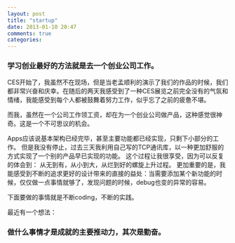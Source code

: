 ```yaml
---
layout: post
title: "startup"
date: 2013-01-10 20:47
comments: true
categories: 
---
```


### 学习创业最好的方法就是去一个创业公司工作。


CES开始了，我虽然不在现场，但是当老孟顺利的演示了我们的作品的时候，我们都非常兴奋和庆幸。在随后的两天我感受到了一种CES展览之前完全没有的气氛和情绪，我能感受到每个人都被鼓舞着努力工作，似乎忘了之前的疲惫不堪。

而我，虽然在一个公司工作领工资，却在为一个创业公司做产品，这种感觉很神奇。这是一个不可思议的机会。 

Apps应该说基本架构已经完毕，甚至主要功能都已经实现，只剩下小部分的工作。 但是我没有停止，过去三天我利用自己写的TCP通讯库，以一种更加舒服的方式实现了一个别的产品早已实现的功能。 这个过程让我很享受，因为可以反复的体会到： 从无到有，从小到大，从烂到好的螺旋上升过程。 更加重要的是，我能感受到不断的追求更好的设计带来的直接的益处：当需要添加某个新功能的时候，仅仅做一点事情就够了，发现问题的时候，debug也变的异常的容易。

下面要做的事情就是不断coding，不断的实践。

最近有一个想法：
### 做什么事情才是成就的主要推动力，其次是勤奋。
